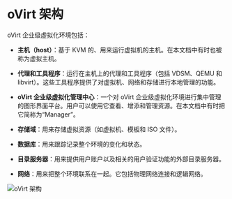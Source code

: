 # oVirt 架构

oVirt 企业级虚拟化环境包括：

-   **主机（host）**：基于 KVM 的、用来运行虚拟机的主机。在本文档中有时也被称为虚拟主机。

-   **代理和工具程序**：运行在主机上的代理和工具程序（包括 VDSM、QEMU 和 libvirt）。这些工具程序提供了对虚拟机、网络和存储进行本地管理的功能。

-   **oVirt 企业级虚拟化管理中心**：一个对 oVirt 企业级虚拟化环境进行集中管理的图形界面平台。用户可以使用它查看、增添和管理资源。在本文档中有时把它简称为“Manager”。

-   **存储域**：用来存储虚拟资源（如虚拟机、模板和 ISO 文件）。

-   **数据库**：用来跟踪记录整个环境的变化和状态。

-   **目录服务器**：用来提供用户账户以及相关的用户验证功能的外部目录服务器。

-   **网络**：用来把整个环境联系在一起。它包括物理网络连接和逻辑网络。

![oVirt 架构](images/ovirt_architecture.png)
